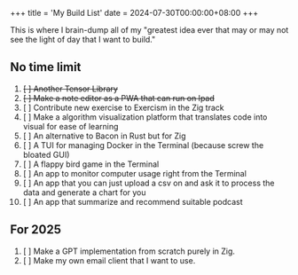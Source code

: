 +++
title = 'My Build List'
date = 2024-07-30T00:00:00+08:00
+++

This is where I brain-dump all of my "greatest idea ever that may or may not see the light of day that I want to build."

## No time limit

1. ~~[ ] Another Tensor Library~~
2. ~~[ ] Make a note editor as a PWA that can run on Ipad~~
3. [ ] Contribute new exercise to Exercism in the Zig track
4. [ ] Make a algorithm visualization platform that translates code into visual for ease of learning
5. [ ] An alternative to Bacon in Rust but for Zig
6. [ ] A TUI for managing Docker in the Terminal (because screw the bloated GUI)
7. [ ] A flappy bird game in the Terminal
8. [ ] An app to monitor computer usage right from the Terminal
9. [ ] An app that you can just upload a csv on and ask it to process the data and generate a chart for you
10. [ ] An app that summarize and recommend suitable podcast

## For 2025

1. [ ] Make a GPT implementation from scratch purely in Zig.
2. [ ] Make my own email client that I want to use.



